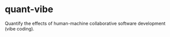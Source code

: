 # quant-vibe

Quantify the effects of human-machine collaborative software development (vibe coding).
